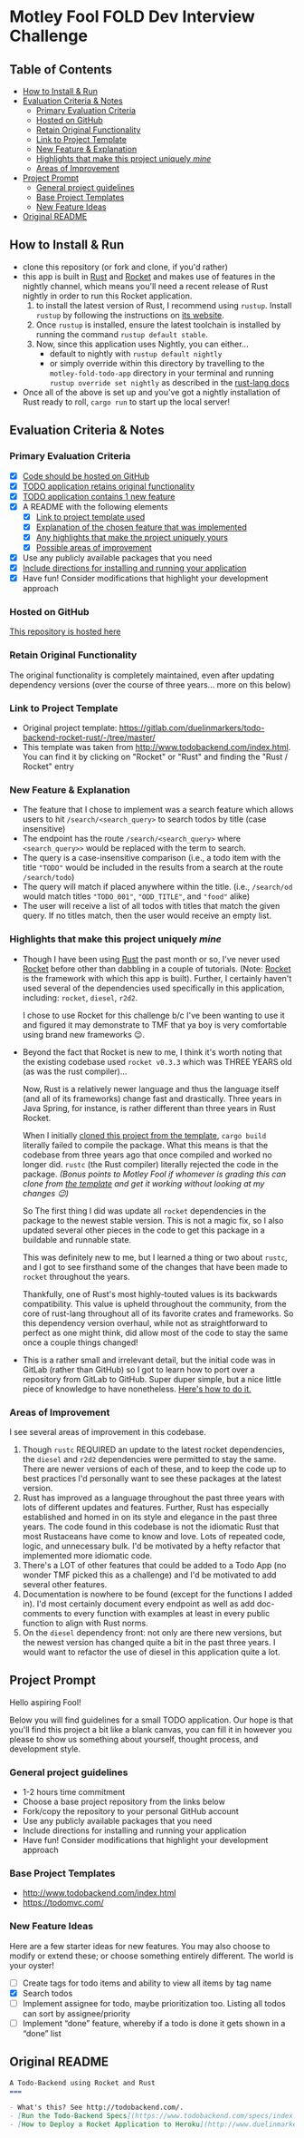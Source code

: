 # Motley Fool FOLD Dev Interview Challenge <!-- omit in toc -->

## Table of Contents <!-- omit in toc -->

- [How to Install & Run](#how-to-install--run)
- [Evaluation Criteria & Notes](#evaluation-criteria--notes)
  - [Primary Evaluation Criteria](#primary-evaluation-criteria)
  - [Hosted on GitHub](#hosted-on-github)
  - [Retain Original Functionality](#retain-original-functionality)
  - [Link to Project Template](#link-to-project-template)
  - [New Feature & Explanation](#new-feature--explanation)
  - [Highlights that make this project uniquely *mine*](#highlights-that-make-this-project-uniquely-mine)
  - [Areas of Improvement](#areas-of-improvement)
- [Project Prompt](#project-prompt)
  - [General project guidelines](#general-project-guidelines)
  - [Base Project Templates](#base-project-templates)
  - [New Feature Ideas](#new-feature-ideas)
- [Original README](#original-readme)

[Rust]: https://www.rust-lang.org/
[Rocket]: https://rocket.rs/

## How to Install & Run

- clone this repository (or fork and clone, if you'd rather)
- this app is built in [Rust] and [Rocket] and makes use of features in the nightly channel, which means you'll need a recent release of Rust nightly in order to run this Rocket application.
  1. to install the latest version of Rust, I recommend using `rustup`. Install `rustup` by following the instructions on [its website](https://rustup.rs/).
  2. Once `rustup` is installed, ensure the latest toolchain is installed by running the command `rustup default stable`.
  3. Now, since this application uses Nightly, you can either...
     - default to nightly with `rustup default nightly`
     - or simply override within this directory by travelling to the `motley-fold-todo-app` directory in your terminal and running `rustup override set nightly` as described in the [rust-lang docs](https://rust-lang.github.io/rustup/overrides.html#directory-overrides)
- Once all of the above is set up and you've got a nightly installation of Rust ready to roll, `cargo run` to start up the local server!

## Evaluation Criteria & Notes

### Primary Evaluation Criteria

- [x] [Code should be hosted on GitHub]((#hosted-on-github))
- [x] [TODO application retains original functionality]((#retain-original-functionality))
- [x] [TODO application contains 1 new feature](#new-feature--explanation)
- [x] A README with the following elements
  - [x] [Link to project template used](#link-to-project-template)
  - [x] [Explanation of the chosen feature that was implemented](#new-feature--explanation)
  - [x] [Any highlights that make the project uniquely yours](#highlights-that-make-this-project-uniquely-mine)
  - [x] [Possible areas of improvement](#areas-of-improvement)
- [x] Use any publicly available packages that you need
- [x] [Include directions for installing and running your application](#how-to-install--run)
- [x] Have fun! Consider modifications that highlight your development approach

### Hosted on GitHub

[This repository is hosted here](https://github.com/chazkiker2/motley-fold-todo-app)

### Retain Original Functionality

The original functionality is completely maintained, even after updating dependency versions (over the course of three years... more on this below)

### Link to Project Template

- Original project template: <https://gitlab.com/duelinmarkers/todo-backend-rocket-rust/-/tree/master/>
- This template was taken from <http://www.todobackend.com/index.html>. You can find it by clicking on "Rocket" or "Rust" and finding the "Rust / Rocket" entry

### New Feature & Explanation

- The feature that I chose to implement was a search feature which allows users to hit `/search/<search_query>` to search todos by title (case insensitive)
- The endpoint has the route `/search/<search_query>` where `<search_query>>` would be replaced with the term to search.
- The query is a case-insensitive comparison (i.e., a todo item with the title `"TODO"` would be included in the results from a search at the route `/search/todo`)
- The query will match if placed anywhere within the title. (i.e., `/search/od` would match titles `"TODO_001"`, `"ODD_TITLE"`, and `"food"` alike)
- The user will receive a list of all todos with titles that match the given query. If no titles match, then the user would receive an empty list.

### Highlights that make this project uniquely *mine*

- Though I have been using [Rust] the past month or so, I've never used [Rocket] before other than dabbling in a couple of tutorials. (Note: [Rocket] is the framework with which this app is built). Further, I certainly haven't used several of the dependencies used specifically in this application, including: `rocket`, `diesel`, `r2d2`.

  I chose to use Rocket for this challenge b/c I've been wanting to use it and figured it may demonstrate to TMF that ya boy is very comfortable using brand new frameworks :wink:.

- Beyond the fact that Rocket is new to me, I think it's worth noting that the existing codebase used `rocket v0.3.3` which was THREE YEARS old (as was the rust compiler)...

  Now, Rust is a relatively newer language and thus the language itself (and all of its frameworks) change fast and drastically. Three years in Java Spring, for instance, is rather different than three years in Rust Rocket.

  When I initially [cloned this project from the template](https://gitlab.com/duelinmarkers/todo-backend-rocket-rust/-/tree/master/), `cargo build` literally failed to compile the package. What this means is that the codebase from three years ago that once compiled and worked no longer did. `rustc` (the Rust compiler) literally rejected the code in the package. *(Bonus points to Motley Fool if whomever is grading this can clone from [the template](https://gitlab.com/duelinmarkers/todo-backend-rocket-rust/-/tree/master/) and get it working without looking at my changes :wink:)*

  So The first thing I did was update all `rocket` dependencies in the package to the newest stable version. This is not a magic fix, so I also updated several other pieces in the code to get this package in a buildable and runnable state.

  This was definitely new to me, but I learned a thing or two about `rustc`, and I got to see firsthand some of the changes that have been made to `rocket` throughout the years.

  Thankfully, one of Rust's most highly-touted values is its backwards compatibility. This value is upheld throughout the community, from the core of rust-lang throughout all of its favorite crates and frameworks. So this dependency version overhaul, while not as straightforward to perfect as one might think, did allow most of the code to stay the same once a couple things changed!

- This is a rather small and irrelevant detail, but the initial code was in GitLab (rather than GitHub) so I got to learn how to port over a repository from GitLab to GitHub. Super duper simple, but a nice little piece of knowledge to have nonetheless. [Here's how to do it.](https://stackoverflow.com/questions/22265837/transfer-git-repositories-from-gitlab-to-github-can-we-how-to-and-pitfalls-i)

### Areas of Improvement

I see several areas of improvement in this codebase.

1. Though `rustc` REQUIRED an update to the latest rocket dependencies, the `diesel` and `r2d2` dependencies were permitted to stay the same. There are newer versions of each of these, and to keep the code up to best practices I'd personally want to see these packages at the latest version.
2. Rust has improved as a language throughout the past three years with lots of different updates and features. Further, Rust has especially established and homed in on its style and elegance in the past three years. The code found in this codebase is not the idiomatic Rust that most Rustaceans have come to know and love. Lots of repeated code, logic, and unnecessary bulk. I'd be motivated by a hefty refactor that implemented more idiomatic code.
3. There's a LOT of other features that could be added to a Todo App (no wonder TMF picked this as a challenge) and I'd be motivated to add several other features.
4. Documentation is nowhere to be found (except for the functions I added in). I'd most certainly document every endpoint as well as add doc-comments to every function with examples at least in every public function to align with Rust norms.
5. On the `diesel` dependency front: not only are there new versions, but the newest version has changed quite a bit in the past three years. I would want to refactor the use of diesel in this application quite a lot.

## Project Prompt

Hello aspiring Fool!

Below you will find guidelines for a small TODO application. Our hope is that you'll find this project a bit like a blank canvas, you can fill it in however you please to show us something about yourself, thought process, and development style.

### General project guidelines

- 1-2 hours time commitment
- Choose a base project repository from the links below
- Fork/copy the repository to your personal GitHub account
- Use any publicly available packages that you need
- Include directions for installing and running your application
- Have fun! Consider modifications that highlight your development approach

### Base Project Templates

- http://www.todobackend.com/index.html
- https://todomvc.com/

### New Feature Ideas

Here are a few starter ideas for new features. You may also choose to modify or extend these; or choose something entirely different. The world is your oyster!

- [ ] Create tags for todo items and ability to view all items by tag name
- [x] Search todos
- [ ] Implement assignee for todo, maybe prioritization too. Listing all todos can sort by assignee/priority
- [ ] Implement “done” feature, whereby if a todo is done it gets shown in a “done” list

## Original README

```md
A Todo-Backend using Rocket and Rust
===

- What's this? See http://todobackend.com/.
- [Run the Todo-Backend Specs](https://www.todobackend.com/specs/index.html?https://todo-backend-rocket-rust.herokuapp.com/) against this application
- [How to Deploy a Rocket Application to Heroku](http://www.duelinmarkers.com/2017/10/21/how-to-deploy-a-rocket-application-to-heroku.html)
```
